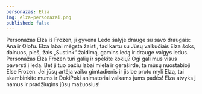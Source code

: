 ```yaml
---
personazas: Elza
img: elza-personazai.png
published: false
---
```

Personazas Elza  iš Frozen, ji gyvena Ledo šalyje drauge su savo draugais: Ana ir Olofu. Elza labai mėgsta žaisti, tad kartu su Jūsų vaikučiais Elza šoks, dainuos, pieš, žais „Sustink“ žaidimą, gamins ledą ir drauge valgys ledus. Personažas Elza Frozen turi galių ir spėkite kokių? Ogi gali mus visus paversti į ledą. Bet ji tuo pačiu labai miela ir geraširdė, ta mūsų nuostabioji Else Frozen.
Jei jūsų artėja vaiko gimtadienis ir jis be proto myli Elzą, tai skambinkite mums ir DokiPoki animatoriai vaikams jums padės! Elza atvyks į namus ir pradžiugins jūsų mažuosius!